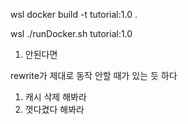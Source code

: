 wsl docker build -t tutorial:1.0 .

wsl ./runDocker.sh tutorial:1.0


1. 안된다면

rewrite가 제대로 동작 안할 때가 있는 듯 하다

1) 캐시 삭제 해봐라
2) 껏다켰다 해봐라
